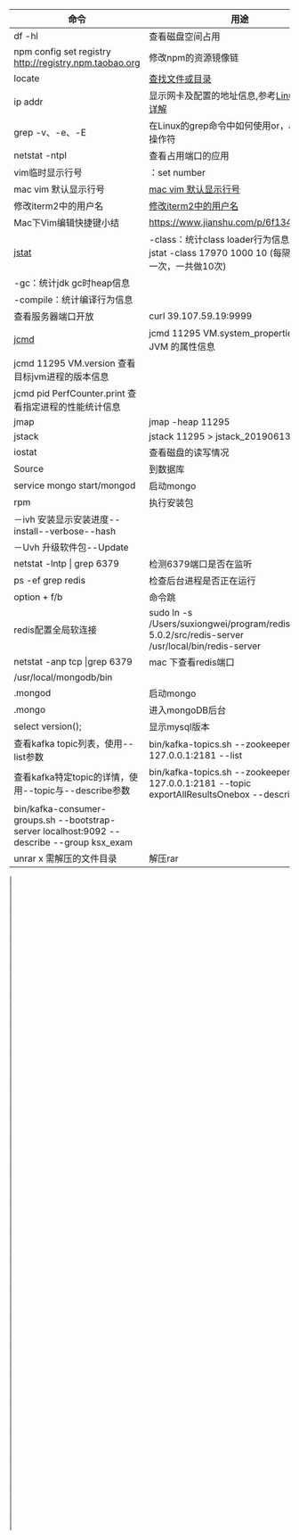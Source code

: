 命令 | 用途
---|---
df -hl | 查看磁盘空间占用
npm config set registry http://registry.npm.taobao.org | 修改npm的资源镜像链 
locate | [查找文件或目录](https://www.cnblogs.com/xqzt/p/5426666.html) 
 ip addr | 显示网卡及配置的地址信息,参考[Linux ip命令详解](https://www.jellythink.com/archives/469) 
 grep -v、-e、-E | 在Linux的grep命令中如何使用or，and，not操作符 
 netstat -ntpl | 查看占用端口的应用 
 vim临时显示行号 | ：set number 
 mac vim 默认显示行号 | [mac vim 默认显示行号](https://blog.csdn.net/i491066272/article/details/78588748) 
 修改iterm2中的用户名 | [修改iterm2中的用户名](https://segmentfault.com/q/1010000011533134) 
Mac下Vim编辑快捷键小结| https://www.jianshu.com/p/6f13474d36ac 
[jstat](https://www.cnblogs.com/alipayhutu/archive/2012/08/20/2647353.html)| -class：统计class loader行为信息，示例：jstat -class 17970 1000 10 (每隔1秒监控一次，一共做10次) 
| -gc：统计jdk gc时heap信息 
| -compile：统计编译行为信息 
查看服务器端口开放| curl 39.107.59.19:9999 
[jcmd](https://www.jianshu.com/p/388e35d8a09b)| jcmd 11295 VM.system_properties 查看 JVM 的属性信息 
| jcmd 11295 VM.version 查看目标jvm进程的版本信息 
| jcmd pid PerfCounter.print 查看指定进程的性能统计信息 
jmap| jmap -heap 11295 
jstack| jstack 11295 > jstack_20190613.log 
iostat| 查看磁盘的读写情况 
Source| 到数据库 
service mongo start/mongod| 启动mongo 
rpm| 执行安装包 
| －ivh 安装显示安装进度--install--verbose--hash 
| －Uvh 升级软件包--Update 
netstat -lntp \| grep 6379| 检测6379端口是否在监听 
ps -ef grep redis| 检查后台进程是否正在运行 
option + f/b| 命令跳 
redis配置全局软连接| sudo ln -s /Users/suxiongwei/program/redis-5.0.2/src/redis-server /usr/local/bin/redis-server 
netstat -anp tcp \|grep 6379| mac 下查看redis端口 
/usr/local/mongodb/bin|                        
.mongod| 启动mongo 
.mongo| 进入mongoDB后台 
select version();| 显示mysql版本 
查看kafka topic列表，使用--list参数| bin/kafka-topics.sh --zookeeper 127.0.0.1:2181 --list 
查看kafka特定topic的详情，使用--topic与--describe参数| bin/kafka-topics.sh --zookeeper 127.0.0.1:2181 --topic exportAllResultsOnebox --describe 
| bin/kafka-consumer-groups.sh --bootstrap-server localhost:9092 --describe --group ksx_exam 
unrar x 需解压的文件目录| 解压rar 
|                        
|                        
|                        
|                        
|                        
|                        
|                        
|                        
|                        
|                        
|                        
|                        
|                        
|                        
|                        
|                        
|                        
|                        
|                        
|                        
|                        
|                        
|                        
|                        
|                        
|                        
|                        
|                        
|                        
|                        
|                        
|                        
|                        
|                        
|                        
|                        
|                        
|                        
|                        
|                        
|                        
|                        
|                        
|                        
|                        
|                        
|                        
|                        
|                        
|                        
|                        
|                        
|                        
|                        
|                        
|                        
|                        
|                        
|                        
|                        
|                        
|                        
|                        
|                        
|                        
|                        
|                        
|                        
|                        

